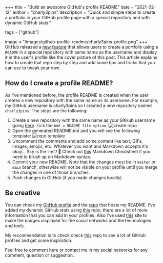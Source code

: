 +++
title = "Build an awesome GitHub's profile README"
date = "2021-02-12"
author = "charly3pins"
description = "Quick and simple steps to create a portfolio in your GitHub profile page with a special repository and with dynamic GitHub stats."

tags = ["github"]

image = "/images/github-profile-readme/charly3pins-profile.png"
+++
GitHub released a [new feature](https://docs.github.com/en/github/setting-up-and-managing-your-github-profile/managing-your-profile-readme) that allows users to create a portfolio using a `README` in a special repository with same name as the username and display it in the user's profile like the cover picture of this post. This article explains how to create that repo step by step and add some tips and tricks that you can use to tweak your own.

## How do I create a profile README?
As I've mentioned before, the profile README is created when the user creates a new repository with the same name as its username. For example, my GitHub username is charly3pins so I created a new repository named `charly3pins`. The steps are the following:

1. Create a new repository with the same name as your GitHub username going [here](https://github.com/new). Tick the `Add a README file option`.
![create repo](/images/github-profile-readme/new-repo.png)
2. Open the generated README.md and you will see the following template:
![repo template](/images/github-profile-readme/repo-template.png)
3. Uncomment the comments and add some content like text, GIFs, images, emojis, etc. Whatever you want and Markdown accepts it's okay... Sky is the limit! 🚀 Check out [this](https://guides.github.com/pdfs/markdown-cheatsheet-online.pdf) Markdown Cheatsheet if you need to brush up on Markdown syntax.
4. Commit your new README. Note that the changes must be in `master` or `main` branch, otherwise will not be visible on your profile until you merge the changes in one of those branches.
5. Push changes to GitHub (if you made changes locally).

## Be creative

You can check my [GitHub profile](https://github.com/charly3pins) and the [repo](https://github.com/charly3pins/charly3pins) that hosts my README. I've added my dynamic GitHub stats using [this](https://github.com/anuraghazra/github-readme-stats) repo, there are a lot of more information that you can add in your profiles. Also I've used [this](https://shields.io/) site to make the badges displayed for the social networks and the technologies and tools. 

My recommendation is to check check [this](https://github.com/abhisheknaiidu/awesome-github-profile-readme) repo to see a lot of GitHub profiles and get some inspiration.

Feel free to comment here or contact me in my social networks for any comment, question or suggestion.
